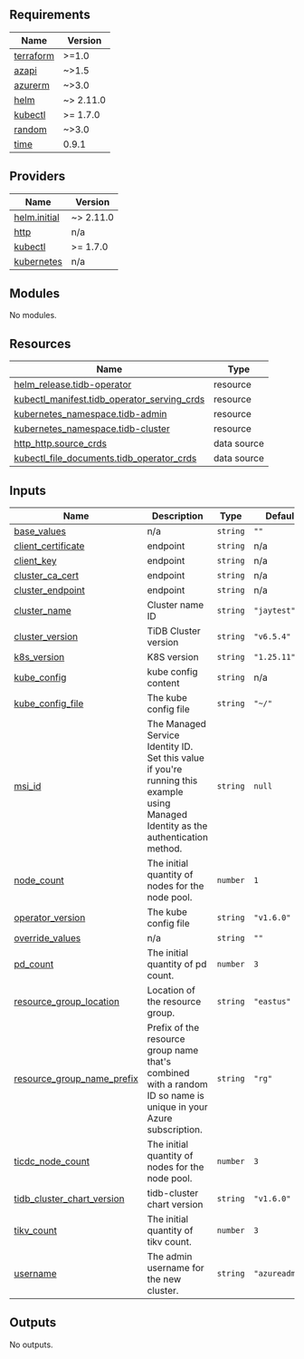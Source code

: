 ## Requirements

| Name | Version |
|------|---------|
| <a name="requirement_terraform"></a> [terraform](#requirement\_terraform) | >=1.0 |
| <a name="requirement_azapi"></a> [azapi](#requirement\_azapi) | ~>1.5 |
| <a name="requirement_azurerm"></a> [azurerm](#requirement\_azurerm) | ~>3.0 |
| <a name="requirement_helm"></a> [helm](#requirement\_helm) | ~> 2.11.0 |
| <a name="requirement_kubectl"></a> [kubectl](#requirement\_kubectl) | >= 1.7.0 |
| <a name="requirement_random"></a> [random](#requirement\_random) | ~>3.0 |
| <a name="requirement_time"></a> [time](#requirement\_time) | 0.9.1 |

## Providers

| Name | Version |
|------|---------|
| <a name="provider_helm.initial"></a> [helm.initial](#provider\_helm.initial) | ~> 2.11.0 |
| <a name="provider_http"></a> [http](#provider\_http) | n/a |
| <a name="provider_kubectl"></a> [kubectl](#provider\_kubectl) | >= 1.7.0 |
| <a name="provider_kubernetes"></a> [kubernetes](#provider\_kubernetes) | n/a |

## Modules

No modules.

## Resources

| Name | Type |
|------|------|
| [helm_release.tidb-operator](https://registry.terraform.io/providers/hashicorp/helm/latest/docs/resources/release) | resource |
| [kubectl_manifest.tidb_operator_serving_crds](https://registry.terraform.io/providers/gavinbunney/kubectl/latest/docs/resources/manifest) | resource |
| [kubernetes_namespace.tidb-admin](https://registry.terraform.io/providers/hashicorp/kubernetes/latest/docs/resources/namespace) | resource |
| [kubernetes_namespace.tidb-cluster](https://registry.terraform.io/providers/hashicorp/kubernetes/latest/docs/resources/namespace) | resource |
| [http_http.source_crds](https://registry.terraform.io/providers/hashicorp/http/latest/docs/data-sources/http) | data source |
| [kubectl_file_documents.tidb_operator_crds](https://registry.terraform.io/providers/gavinbunney/kubectl/latest/docs/data-sources/file_documents) | data source |

## Inputs

| Name | Description | Type | Default | Required |
|------|-------------|------|---------|:--------:|
| <a name="input_base_values"></a> [base\_values](#input\_base\_values) | n/a | `string` | `""` | no |
| <a name="input_client_certificate"></a> [client\_certificate](#input\_client\_certificate) | endpoint | `string` | n/a | yes |
| <a name="input_client_key"></a> [client\_key](#input\_client\_key) | endpoint | `string` | n/a | yes |
| <a name="input_cluster_ca_cert"></a> [cluster\_ca\_cert](#input\_cluster\_ca\_cert) | endpoint | `string` | n/a | yes |
| <a name="input_cluster_endpoint"></a> [cluster\_endpoint](#input\_cluster\_endpoint) | endpoint | `string` | n/a | yes |
| <a name="input_cluster_name"></a> [cluster\_name](#input\_cluster\_name) | Cluster name ID | `string` | `"jaytest"` | no |
| <a name="input_cluster_version"></a> [cluster\_version](#input\_cluster\_version) | TiDB Cluster version | `string` | `"v6.5.4"` | no |
| <a name="input_k8s_version"></a> [k8s\_version](#input\_k8s\_version) | K8S version | `string` | `"1.25.11"` | no |
| <a name="input_kube_config"></a> [kube\_config](#input\_kube\_config) | kube config content | `string` | n/a | yes |
| <a name="input_kube_config_file"></a> [kube\_config\_file](#input\_kube\_config\_file) | The kube config file | `string` | `"~/"` | no |
| <a name="input_msi_id"></a> [msi\_id](#input\_msi\_id) | The Managed Service Identity ID. Set this value if you're running this example using Managed Identity as the authentication method. | `string` | `null` | no |
| <a name="input_node_count"></a> [node\_count](#input\_node\_count) | The initial quantity of nodes for the node pool. | `number` | `1` | no |
| <a name="input_operator_version"></a> [operator\_version](#input\_operator\_version) | The kube config file | `string` | `"v1.6.0"` | no |
| <a name="input_override_values"></a> [override\_values](#input\_override\_values) | n/a | `string` | `""` | no |
| <a name="input_pd_count"></a> [pd\_count](#input\_pd\_count) | The initial quantity of pd count. | `number` | `3` | no |
| <a name="input_resource_group_location"></a> [resource\_group\_location](#input\_resource\_group\_location) | Location of the resource group. | `string` | `"eastus"` | no |
| <a name="input_resource_group_name_prefix"></a> [resource\_group\_name\_prefix](#input\_resource\_group\_name\_prefix) | Prefix of the resource group name that's combined with a random ID so name is unique in your Azure subscription. | `string` | `"rg"` | no |
| <a name="input_ticdc_node_count"></a> [ticdc\_node\_count](#input\_ticdc\_node\_count) | The initial quantity of nodes for the node pool. | `number` | `3` | no |
| <a name="input_tidb_cluster_chart_version"></a> [tidb\_cluster\_chart\_version](#input\_tidb\_cluster\_chart\_version) | tidb-cluster chart version | `string` | `"v1.6.0"` | no |
| <a name="input_tikv_count"></a> [tikv\_count](#input\_tikv\_count) | The initial quantity of tikv count. | `number` | `3` | no |
| <a name="input_username"></a> [username](#input\_username) | The admin username for the new cluster. | `string` | `"azureadmin"` | no |

## Outputs

No outputs.
